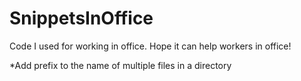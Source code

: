 # SnippetsInOffice
Code I used for working in office. Hope it can help workers in office!

*Add prefix to the name of multiple files in a directory
